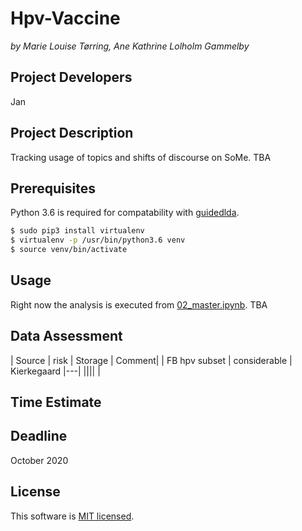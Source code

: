 # Hpv-Vaccine
_by Marie Louise Tørring, Ane Kathrine Lolholm Gammelby_

## Project Developers
Jan

## Project Description
Tracking usage of topics and shifts of discourse on SoMe.
TBA

## Prerequisites
Python 3.6 is required for compatability with [guidedlda](https://github.com/vi3k6i5/GuidedLDA).

```bash
$ sudo pip3 install virtualenv
$ virtualenv -p /usr/bin/python3.6 venv
$ source venv/bin/activate
```

## Usage
Right now the analysis is executed from [02_master.ipynb](https://github.com/centre-for-humanities-computing/hpv-vaccine/blob/master/02_master.ipynb).
TBA

## Data Assessment ##
| Source | risk | Storage | Comment|
| FB hpv subset | considerable | Kierkegaard |---|
|||| |

## Time Estimate ##

## Deadline ##
October 2020

## License ##
This software is [MIT licensed](./LICENSE.txt).
